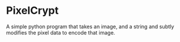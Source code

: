 # PixelCrypt
A simple python program that takes an image, and a string and subtly modifies the pixel data to encode that image.

